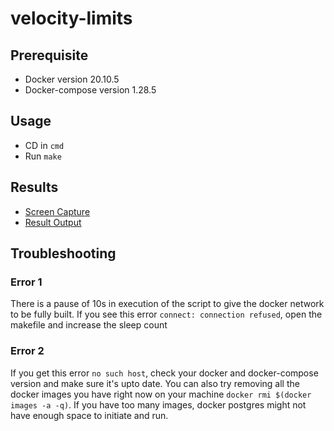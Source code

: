 
# velocity-limits

## Prerequisite
* Docker version 20.10.5
* Docker-compose version 1.28.5

## Usage
* CD in `cmd`
* Run `make`

## Results
* [Screen Capture](https://github.com/mohd-ahsan-mirza/velocity-limits/blob/master/result/screen_recording.mov)
* [Result Output](https://github.com/mohd-ahsan-mirza/velocity-limits/blob/master/result/result.txt)

## Troubleshooting

### Error 1
There is a pause of 10s in execution of the script to give the docker network to be fully built.
If you see this error `connect: connection refused`, open the makefile and increase the sleep count
### Error 2
If you get this error `no such host`, check your docker and docker-compose version and make sure it's upto date. 
You can also try removing all the docker images you have right now on your machine `docker rmi $(docker images -a -q)`. If you have too many images, docker postgres might not have enough space to initiate and run.
